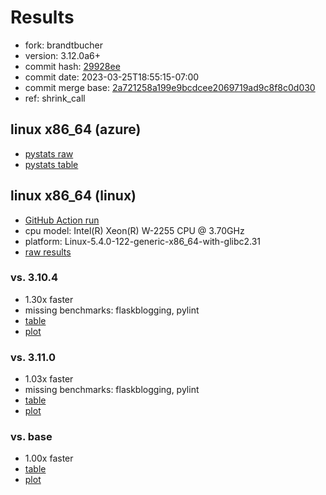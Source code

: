 # Results

- fork: brandtbucher
- version: 3.12.0a6+
- commit hash: [29928ee](https://github.com/brandtbucher/cpython/commit/29928ee)
- commit date: 2023-03-25T18:55:15-07:00
- commit merge base: [2a721258a199e9bcdcee2069719ad9c8f8c0d030](https://github.com/brandtbucher/cpython/commit/2a721258a199e9bcdcee2069719ad9c8f8c0d030)
- ref: shrink_call

## linux x86_64 (azure)

- [pystats raw](bm-20230325-azure-x86_64-brandtbucher-shrink_call-3.12.0a6%2B-29928ee-pystats.json)
- [pystats table](bm-20230325-azure-x86_64-brandtbucher-shrink_call-3.12.0a6%2B-29928ee-pystats.md)

## linux x86_64 (linux)

- [GitHub Action run](https://github.com/faster-cpython/benchmarking/actions/runs/4600787918)
- cpu model: Intel(R) Xeon(R) W-2255 CPU @ 3.70GHz
- platform: Linux-5.4.0-122-generic-x86_64-with-glibc2.31
- [raw results](bm-20230325-linux-x86_64-brandtbucher-shrink_call-3.12.0a6%2B-29928ee.json)

### vs. 3.10.4

- 1.30x faster
- missing benchmarks: flaskblogging, pylint
- [table](bm-20230325-linux-x86_64-brandtbucher-shrink_call-3.12.0a6%2B-29928ee-vs-3.10.4.md)
- [plot](bm-20230325-linux-x86_64-brandtbucher-shrink_call-3.12.0a6%2B-29928ee-vs-3.10.4.png)

### vs. 3.11.0

- 1.03x faster
- missing benchmarks: flaskblogging, pylint
- [table](bm-20230325-linux-x86_64-brandtbucher-shrink_call-3.12.0a6%2B-29928ee-vs-3.11.0.md)
- [plot](bm-20230325-linux-x86_64-brandtbucher-shrink_call-3.12.0a6%2B-29928ee-vs-3.11.0.png)

### vs. base

- 1.00x faster
- [table](bm-20230325-linux-x86_64-brandtbucher-shrink_call-3.12.0a6%2B-29928ee-vs-base.md)
- [plot](bm-20230325-linux-x86_64-brandtbucher-shrink_call-3.12.0a6%2B-29928ee-vs-base.png)

